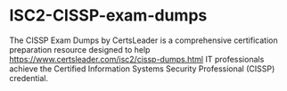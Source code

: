 # ISC2-CISSP-exam-dumps
The CISSP Exam Dumps by CertsLeader is a comprehensive certification preparation resource designed to help https://www.certsleader.com/isc2/cissp-dumps.html IT professionals achieve the Certified Information Systems Security Professional (CISSP) credential.
